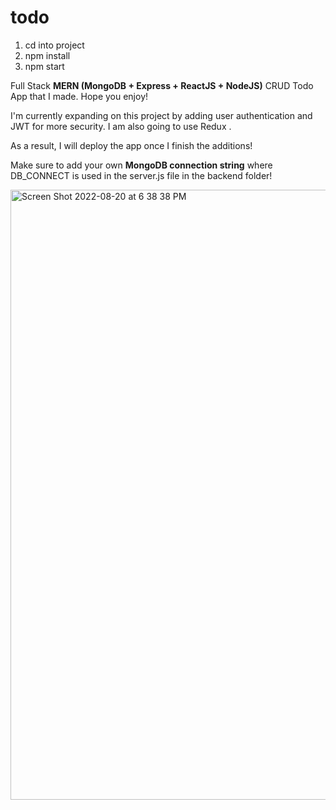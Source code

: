 # todo
1. cd into project
2. npm install
3. npm start

Full Stack **MERN (MongoDB + Express + ReactJS + NodeJS)** CRUD Todo App that I made. Hope you enjoy! 

I'm currently expanding on this project by adding user authentication and JWT for more security. I am also going to use Redux . 

As a result, I will deploy the app once I finish the additions!

Make sure to add your own **MongoDB connection string** where DB_CONNECT is used in the server.js file in the backend folder!

<img width="976" alt="Screen Shot 2022-08-20 at 6 38 38 PM" src="https://user-images.githubusercontent.com/89411519/185768410-5556e3ed-5ba2-477f-84cf-16d84276c706.png">
